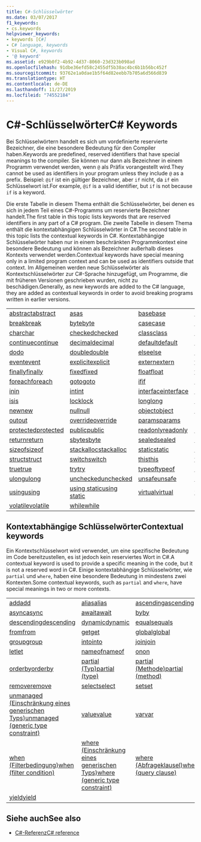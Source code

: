 ```yaml
---
title: C#-Schlüsselwörter
ms.date: 03/07/2017
f1_keywords:
- cs.keywords
helpviewer_keywords:
- keywords [C#]
- C# language, keywords
- Visual C#, keywords
- '@ keyword'
ms.assetid: e929b0f2-4b92-4d37-8060-23d323b098ad
ms.openlocfilehash: 91dbe36efd58c2455df5b38ac4bc6b1b56bc452f
ms.sourcegitcommit: 93762e1a0dae1b5f64d82eebb7b705a6d566d839
ms.translationtype: HT
ms.contentlocale: de-DE
ms.lasthandoff: 11/27/2019
ms.locfileid: "74552184"
---
```

# <a name="c-keywords"></a><span data-ttu-id="15dee-102">C#-Schlüsselwörter</span><span class="sxs-lookup"><span data-stu-id="15dee-102">C# Keywords</span></span>

<span data-ttu-id="15dee-103">Bei Schlüsselwörtern handelt es sich um vordefinierte reservierte Bezeichner, die eine besondere Bedeutung für den Compiler haben.</span><span class="sxs-lookup"><span data-stu-id="15dee-103">Keywords are predefined, reserved identifiers that have special meanings to the compiler.</span></span> <span data-ttu-id="15dee-104">Sie können nur dann als Bezeichner in einem Programm verwendet werden, wenn `@` als Präfix vorangestellt wird.</span><span class="sxs-lookup"><span data-stu-id="15dee-104">They cannot be used as identifiers in your program unless they include `@` as a prefix.</span></span> <span data-ttu-id="15dee-105">Beispiel: `@if` ist ein gültiger Bezeichner, aber `if` nicht, da `if` ein Schlüsselwort ist.</span><span class="sxs-lookup"><span data-stu-id="15dee-105">For example, `@if` is a valid identifier, but `if` is not because `if` is a keyword.</span></span>  
  
 <span data-ttu-id="15dee-106">Die erste Tabelle in diesem Thema enthält die Schlüsselwörter, bei denen es sich in jedem Teil eines C#-Programms um reservierte Bezeichner handelt.</span><span class="sxs-lookup"><span data-stu-id="15dee-106">The first table in this topic lists keywords that are reserved identifiers in any part of a C# program.</span></span> <span data-ttu-id="15dee-107">Die zweite Tabelle in diesem Thema enthält die kontextabhängigen Schlüsselwörter in C#.</span><span class="sxs-lookup"><span data-stu-id="15dee-107">The second table in this topic lists the contextual keywords in C#.</span></span> <span data-ttu-id="15dee-108">Kontextabhängige Schlüsselwörter haben nur in einem beschränkten Programmkontext eine besondere Bedeutung und können als Bezeichner außerhalb dieses Kontexts verwendet werden.</span><span class="sxs-lookup"><span data-stu-id="15dee-108">Contextual keywords have special meaning only in a limited program context and can be used as identifiers outside that context.</span></span> <span data-ttu-id="15dee-109">Im Allgemeinen werden neue Schlüsselwörter als Kontextschlüsselwörter zur C#-Sprache hinzugefügt, um Programme, die mit früheren Versionen geschrieben wurden, nicht zu beschädigen.</span><span class="sxs-lookup"><span data-stu-id="15dee-109">Generally, as new keywords are added to the C# language, they are added as contextual keywords in order to avoid breaking programs written in earlier versions.</span></span>  
  
|||||  
|---|---|---|---|  
|[<span data-ttu-id="15dee-110">abstract</span><span class="sxs-lookup"><span data-stu-id="15dee-110">abstract</span></span>](abstract.md)|[<span data-ttu-id="15dee-111">as</span><span class="sxs-lookup"><span data-stu-id="15dee-111">as</span></span>](../operators/type-testing-and-cast.md#as-operator)|[<span data-ttu-id="15dee-112">base</span><span class="sxs-lookup"><span data-stu-id="15dee-112">base</span></span>](base.md)|[<span data-ttu-id="15dee-113">bool</span><span class="sxs-lookup"><span data-stu-id="15dee-113">bool</span></span>](../builtin-types/bool.md)|  
|[<span data-ttu-id="15dee-114">break</span><span class="sxs-lookup"><span data-stu-id="15dee-114">break</span></span>](break.md)|[<span data-ttu-id="15dee-115">byte</span><span class="sxs-lookup"><span data-stu-id="15dee-115">byte</span></span>](../builtin-types/integral-numeric-types.md)|[<span data-ttu-id="15dee-116">case</span><span class="sxs-lookup"><span data-stu-id="15dee-116">case</span></span>](switch.md)|[<span data-ttu-id="15dee-117">catch</span><span class="sxs-lookup"><span data-stu-id="15dee-117">catch</span></span>](try-catch.md)|  
|[<span data-ttu-id="15dee-118">char</span><span class="sxs-lookup"><span data-stu-id="15dee-118">char</span></span>](../builtin-types/char.md)|[<span data-ttu-id="15dee-119">checked</span><span class="sxs-lookup"><span data-stu-id="15dee-119">checked</span></span>](checked.md)|[<span data-ttu-id="15dee-120">class</span><span class="sxs-lookup"><span data-stu-id="15dee-120">class</span></span>](class.md)|[<span data-ttu-id="15dee-121">const</span><span class="sxs-lookup"><span data-stu-id="15dee-121">const</span></span>](const.md)|  
|[<span data-ttu-id="15dee-122">continue</span><span class="sxs-lookup"><span data-stu-id="15dee-122">continue</span></span>](continue.md)|[<span data-ttu-id="15dee-123">decimal</span><span class="sxs-lookup"><span data-stu-id="15dee-123">decimal</span></span>](../builtin-types/floating-point-numeric-types.md)|[<span data-ttu-id="15dee-124">default</span><span class="sxs-lookup"><span data-stu-id="15dee-124">default</span></span>](default.md)|[<span data-ttu-id="15dee-125">delegate</span><span class="sxs-lookup"><span data-stu-id="15dee-125">delegate</span></span>](../builtin-types/reference-types.md)|  
|[<span data-ttu-id="15dee-126">do</span><span class="sxs-lookup"><span data-stu-id="15dee-126">do</span></span>](do.md)|[<span data-ttu-id="15dee-127">double</span><span class="sxs-lookup"><span data-stu-id="15dee-127">double</span></span>](../builtin-types/floating-point-numeric-types.md)|[<span data-ttu-id="15dee-128">else</span><span class="sxs-lookup"><span data-stu-id="15dee-128">else</span></span>](if-else.md)|[<span data-ttu-id="15dee-129">enum</span><span class="sxs-lookup"><span data-stu-id="15dee-129">enum</span></span>](enum.md)|  
|[<span data-ttu-id="15dee-130">event</span><span class="sxs-lookup"><span data-stu-id="15dee-130">event</span></span>](event.md)|[<span data-ttu-id="15dee-131">explicit</span><span class="sxs-lookup"><span data-stu-id="15dee-131">explicit</span></span>](../operators/user-defined-conversion-operators.md)|[<span data-ttu-id="15dee-132">extern</span><span class="sxs-lookup"><span data-stu-id="15dee-132">extern</span></span>](extern.md)|[<span data-ttu-id="15dee-133">false</span><span class="sxs-lookup"><span data-stu-id="15dee-133">false</span></span>](../builtin-types/bool.md)|  
|[<span data-ttu-id="15dee-134">finally</span><span class="sxs-lookup"><span data-stu-id="15dee-134">finally</span></span>](try-finally.md)|[<span data-ttu-id="15dee-135">fixed</span><span class="sxs-lookup"><span data-stu-id="15dee-135">fixed</span></span>](fixed-statement.md)|[<span data-ttu-id="15dee-136">float</span><span class="sxs-lookup"><span data-stu-id="15dee-136">float</span></span>](../builtin-types/floating-point-numeric-types.md)|[<span data-ttu-id="15dee-137">for</span><span class="sxs-lookup"><span data-stu-id="15dee-137">for</span></span>](for.md)|  
|[<span data-ttu-id="15dee-138">foreach</span><span class="sxs-lookup"><span data-stu-id="15dee-138">foreach</span></span>](foreach-in.md)|[<span data-ttu-id="15dee-139">goto</span><span class="sxs-lookup"><span data-stu-id="15dee-139">goto</span></span>](goto.md)|[<span data-ttu-id="15dee-140">if</span><span class="sxs-lookup"><span data-stu-id="15dee-140">if</span></span>](if-else.md)|[<span data-ttu-id="15dee-141">implicit</span><span class="sxs-lookup"><span data-stu-id="15dee-141">implicit</span></span>](../operators/user-defined-conversion-operators.md)|  
|[<span data-ttu-id="15dee-142">in</span><span class="sxs-lookup"><span data-stu-id="15dee-142">in</span></span>](in.md)|[<span data-ttu-id="15dee-143">int</span><span class="sxs-lookup"><span data-stu-id="15dee-143">int</span></span>](../builtin-types/integral-numeric-types.md)|[<span data-ttu-id="15dee-144">interface</span><span class="sxs-lookup"><span data-stu-id="15dee-144">interface</span></span>](interface.md)|[<span data-ttu-id="15dee-145">internal</span><span class="sxs-lookup"><span data-stu-id="15dee-145">internal</span></span>](internal.md)|
|[<span data-ttu-id="15dee-146">is</span><span class="sxs-lookup"><span data-stu-id="15dee-146">is</span></span>](is.md)|[<span data-ttu-id="15dee-147">lock</span><span class="sxs-lookup"><span data-stu-id="15dee-147">lock</span></span>](lock-statement.md)|[<span data-ttu-id="15dee-148">long</span><span class="sxs-lookup"><span data-stu-id="15dee-148">long</span></span>](../builtin-types/integral-numeric-types.md)|[<span data-ttu-id="15dee-149">namespace</span><span class="sxs-lookup"><span data-stu-id="15dee-149">namespace</span></span>](namespace.md)|
|[<span data-ttu-id="15dee-150">new</span><span class="sxs-lookup"><span data-stu-id="15dee-150">new</span></span>](../operators/new-operator.md)|[<span data-ttu-id="15dee-151">null</span><span class="sxs-lookup"><span data-stu-id="15dee-151">null</span></span>](null.md)|[<span data-ttu-id="15dee-152">object</span><span class="sxs-lookup"><span data-stu-id="15dee-152">object</span></span>](../builtin-types/reference-types.md)|[<span data-ttu-id="15dee-153">operator</span><span class="sxs-lookup"><span data-stu-id="15dee-153">operator</span></span>](../operators/operator-overloading.md)|
|[<span data-ttu-id="15dee-154">out</span><span class="sxs-lookup"><span data-stu-id="15dee-154">out</span></span>](out.md)|[<span data-ttu-id="15dee-155">override</span><span class="sxs-lookup"><span data-stu-id="15dee-155">override</span></span>](override.md)|[<span data-ttu-id="15dee-156">params</span><span class="sxs-lookup"><span data-stu-id="15dee-156">params</span></span>](params.md)|[<span data-ttu-id="15dee-157">private</span><span class="sxs-lookup"><span data-stu-id="15dee-157">private</span></span>](private.md)|
|[<span data-ttu-id="15dee-158">protected</span><span class="sxs-lookup"><span data-stu-id="15dee-158">protected</span></span>](protected.md)|[<span data-ttu-id="15dee-159">public</span><span class="sxs-lookup"><span data-stu-id="15dee-159">public</span></span>](public.md)|[<span data-ttu-id="15dee-160">readonly</span><span class="sxs-lookup"><span data-stu-id="15dee-160">readonly</span></span>](readonly.md)|[<span data-ttu-id="15dee-161">ref</span><span class="sxs-lookup"><span data-stu-id="15dee-161">ref</span></span>](ref.md)|
|[<span data-ttu-id="15dee-162">return</span><span class="sxs-lookup"><span data-stu-id="15dee-162">return</span></span>](return.md)|[<span data-ttu-id="15dee-163">sbyte</span><span class="sxs-lookup"><span data-stu-id="15dee-163">sbyte</span></span>](../builtin-types/integral-numeric-types.md)|[<span data-ttu-id="15dee-164">sealed</span><span class="sxs-lookup"><span data-stu-id="15dee-164">sealed</span></span>](sealed.md)|[<span data-ttu-id="15dee-165">short</span><span class="sxs-lookup"><span data-stu-id="15dee-165">short</span></span>](../builtin-types/integral-numeric-types.md)||
[<span data-ttu-id="15dee-166">sizeof</span><span class="sxs-lookup"><span data-stu-id="15dee-166">sizeof</span></span>](../operators/sizeof.md)|[<span data-ttu-id="15dee-167">stackalloc</span><span class="sxs-lookup"><span data-stu-id="15dee-167">stackalloc</span></span>](../operators/stackalloc.md)|[<span data-ttu-id="15dee-168">static</span><span class="sxs-lookup"><span data-stu-id="15dee-168">static</span></span>](static.md)|[<span data-ttu-id="15dee-169">string</span><span class="sxs-lookup"><span data-stu-id="15dee-169">string</span></span>](../builtin-types/reference-types.md)|
|[<span data-ttu-id="15dee-170">struct</span><span class="sxs-lookup"><span data-stu-id="15dee-170">struct</span></span>](struct.md)|[<span data-ttu-id="15dee-171">switch</span><span class="sxs-lookup"><span data-stu-id="15dee-171">switch</span></span>](switch.md)|[<span data-ttu-id="15dee-172">this</span><span class="sxs-lookup"><span data-stu-id="15dee-172">this</span></span>](this.md)|[<span data-ttu-id="15dee-173">throw</span><span class="sxs-lookup"><span data-stu-id="15dee-173">throw</span></span>](throw.md)|
|[<span data-ttu-id="15dee-174">true</span><span class="sxs-lookup"><span data-stu-id="15dee-174">true</span></span>](../builtin-types/bool.md)|[<span data-ttu-id="15dee-175">try</span><span class="sxs-lookup"><span data-stu-id="15dee-175">try</span></span>](try-catch.md)|[<span data-ttu-id="15dee-176">typeof</span><span class="sxs-lookup"><span data-stu-id="15dee-176">typeof</span></span>](../operators/type-testing-and-cast.md#typeof-operator)|[<span data-ttu-id="15dee-177">uint</span><span class="sxs-lookup"><span data-stu-id="15dee-177">uint</span></span>](../builtin-types/integral-numeric-types.md)|
|[<span data-ttu-id="15dee-178">ulong</span><span class="sxs-lookup"><span data-stu-id="15dee-178">ulong</span></span>](../builtin-types/integral-numeric-types.md)|[<span data-ttu-id="15dee-179">unchecked</span><span class="sxs-lookup"><span data-stu-id="15dee-179">unchecked</span></span>](unchecked.md)|[<span data-ttu-id="15dee-180">unsafe</span><span class="sxs-lookup"><span data-stu-id="15dee-180">unsafe</span></span>](unsafe.md)|[<span data-ttu-id="15dee-181">ushort</span><span class="sxs-lookup"><span data-stu-id="15dee-181">ushort</span></span>](../builtin-types/integral-numeric-types.md)|
|[<span data-ttu-id="15dee-182">using</span><span class="sxs-lookup"><span data-stu-id="15dee-182">using</span></span>](using.md)|[<span data-ttu-id="15dee-183">using static</span><span class="sxs-lookup"><span data-stu-id="15dee-183">using static</span></span>](using-static.md)|[<span data-ttu-id="15dee-184">virtual</span><span class="sxs-lookup"><span data-stu-id="15dee-184">virtual</span></span>](virtual.md)|[<span data-ttu-id="15dee-185">void</span><span class="sxs-lookup"><span data-stu-id="15dee-185">void</span></span>](void.md)|
|[<span data-ttu-id="15dee-186">volatile</span><span class="sxs-lookup"><span data-stu-id="15dee-186">volatile</span></span>](volatile.md)|[<span data-ttu-id="15dee-187">while</span><span class="sxs-lookup"><span data-stu-id="15dee-187">while</span></span>](while.md)|

## <a name="contextual-keywords"></a><span data-ttu-id="15dee-188">Kontextabhängige Schlüsselwörter</span><span class="sxs-lookup"><span data-stu-id="15dee-188">Contextual keywords</span></span>

 <span data-ttu-id="15dee-189">Ein Kontextschlüsselwort wird verwendet, um eine spezifische Bedeutung im Code bereitzustellen, es ist jedoch kein reserviertes Wort in C#.</span><span class="sxs-lookup"><span data-stu-id="15dee-189">A contextual keyword is used to provide a specific meaning in the code, but it is not a reserved word in C#.</span></span> <span data-ttu-id="15dee-190">Einige kontextabhängige Schlüsselwörter, wie `partial` und `where`, haben eine besondere Bedeutung in mindestens zwei Kontexten.</span><span class="sxs-lookup"><span data-stu-id="15dee-190">Some contextual keywords, such as `partial` and `where`, have special meanings in two or more contexts.</span></span>  
  
||||  
|---|---|---|  
|[<span data-ttu-id="15dee-191">add</span><span class="sxs-lookup"><span data-stu-id="15dee-191">add</span></span>](add.md)|[<span data-ttu-id="15dee-192">alias</span><span class="sxs-lookup"><span data-stu-id="15dee-192">alias</span></span>](extern-alias.md)|[<span data-ttu-id="15dee-193">ascending</span><span class="sxs-lookup"><span data-stu-id="15dee-193">ascending</span></span>](ascending.md)|
|[<span data-ttu-id="15dee-194">async</span><span class="sxs-lookup"><span data-stu-id="15dee-194">async</span></span>](async.md)|[<span data-ttu-id="15dee-195">await</span><span class="sxs-lookup"><span data-stu-id="15dee-195">await</span></span>](../operators/await.md)|[<span data-ttu-id="15dee-196">by</span><span class="sxs-lookup"><span data-stu-id="15dee-196">by</span></span>](by.md)|
|[<span data-ttu-id="15dee-197">descending</span><span class="sxs-lookup"><span data-stu-id="15dee-197">descending</span></span>](descending.md)|[<span data-ttu-id="15dee-198">dynamic</span><span class="sxs-lookup"><span data-stu-id="15dee-198">dynamic</span></span>](../builtin-types/reference-types.md)|[<span data-ttu-id="15dee-199">equals</span><span class="sxs-lookup"><span data-stu-id="15dee-199">equals</span></span>](equals.md)|
|[<span data-ttu-id="15dee-200">from</span><span class="sxs-lookup"><span data-stu-id="15dee-200">from</span></span>](from-clause.md)|[<span data-ttu-id="15dee-201">get</span><span class="sxs-lookup"><span data-stu-id="15dee-201">get</span></span>](get.md)|[<span data-ttu-id="15dee-202">global</span><span class="sxs-lookup"><span data-stu-id="15dee-202">global</span></span>](../operators/namespace-alias-qualifier.md)|
|[<span data-ttu-id="15dee-203">group</span><span class="sxs-lookup"><span data-stu-id="15dee-203">group</span></span>](group-clause.md)|[<span data-ttu-id="15dee-204">into</span><span class="sxs-lookup"><span data-stu-id="15dee-204">into</span></span>](into.md)|[<span data-ttu-id="15dee-205">join</span><span class="sxs-lookup"><span data-stu-id="15dee-205">join</span></span>](join-clause.md)|
|[<span data-ttu-id="15dee-206">let</span><span class="sxs-lookup"><span data-stu-id="15dee-206">let</span></span>](let-clause.md)|[<span data-ttu-id="15dee-207">nameof</span><span class="sxs-lookup"><span data-stu-id="15dee-207">nameof</span></span>](../operators/nameof.md)|[<span data-ttu-id="15dee-208">on</span><span class="sxs-lookup"><span data-stu-id="15dee-208">on</span></span>](on.md)|
|[<span data-ttu-id="15dee-209">orderby</span><span class="sxs-lookup"><span data-stu-id="15dee-209">orderby</span></span>](orderby-clause.md)|[<span data-ttu-id="15dee-210">partial (Typ)</span><span class="sxs-lookup"><span data-stu-id="15dee-210">partial (type)</span></span>](partial-type.md)|[<span data-ttu-id="15dee-211">partial (Methode)</span><span class="sxs-lookup"><span data-stu-id="15dee-211">partial (method)</span></span>](partial-method.md)|
|[<span data-ttu-id="15dee-212">remove</span><span class="sxs-lookup"><span data-stu-id="15dee-212">remove</span></span>](remove.md)|[<span data-ttu-id="15dee-213">select</span><span class="sxs-lookup"><span data-stu-id="15dee-213">select</span></span>](select-clause.md)|[<span data-ttu-id="15dee-214">set</span><span class="sxs-lookup"><span data-stu-id="15dee-214">set</span></span>](set.md)|
|[<span data-ttu-id="15dee-215">unmanaged (Einschränkung eines generischen Typs)</span><span class="sxs-lookup"><span data-stu-id="15dee-215">unmanaged (generic type constraint)</span></span>](where-generic-type-constraint.md)|[<span data-ttu-id="15dee-216">value</span><span class="sxs-lookup"><span data-stu-id="15dee-216">value</span></span>](value.md)|[<span data-ttu-id="15dee-217">var</span><span class="sxs-lookup"><span data-stu-id="15dee-217">var</span></span>](var.md)|
|[<span data-ttu-id="15dee-218">when (Filterbedingung)</span><span class="sxs-lookup"><span data-stu-id="15dee-218">when (filter condition)</span></span>](when.md)|[<span data-ttu-id="15dee-219">where (Einschränkung eines generischen Typs)</span><span class="sxs-lookup"><span data-stu-id="15dee-219">where (generic type constraint)</span></span>](where-generic-type-constraint.md)|[<span data-ttu-id="15dee-220">where (Abfrageklausel)</span><span class="sxs-lookup"><span data-stu-id="15dee-220">where (query clause)</span></span>](where-clause.md)|
|[<span data-ttu-id="15dee-221">yield</span><span class="sxs-lookup"><span data-stu-id="15dee-221">yield</span></span>](yield.md)| | |
  
## <a name="see-also"></a><span data-ttu-id="15dee-222">Siehe auch</span><span class="sxs-lookup"><span data-stu-id="15dee-222">See also</span></span>

- [<span data-ttu-id="15dee-223">C#-Referenz</span><span class="sxs-lookup"><span data-stu-id="15dee-223">C# reference</span></span>](../index.md)
